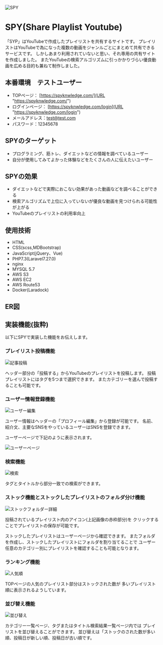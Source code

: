 ![SPY](https://user-images.githubusercontent.com/44170627/99727163-e8271c80-2afa-11eb-8922-ca297f8c99f2.png)

# SPY(Share Playlist Youtube)
「SYP」はYouTubeで作成したプレイリストを共有するサイトです。
プレイリストはYouTubeで為になった複数の動画をジャンルごとにまとめて共有できるサービスです。
しかしあまり利用されていないと思い、それ専用の共有サイトを作成しました。
またYouTubeの検索アルゴリズムに引っかかりづらい優良動画を広める目的も兼ねて制作しました。

## 本番環境　テストユーザー
- TOPページ： [https://spyknwledge.com/](URL "https://spyknwledge.com/")
- ログインページ： [https://spyknwledge.com/login](URL "https://spyknwledge.com/login")
- メールアドレス：test@test.com
- パスワード：12345678

## SPYのターゲット
- プログラミング、筋トレ、ダイエットなどの情報を調べているユーザー
- 自分が使用してみてよかった体験などをたくさんの人に伝えたいユーザー

## SPYの効果
- ダイエットなどで実際におこない効果があった動画などを調べることができる
- 検索アルゴリズムで上位に入っていないが優良な動画を見つけられる可能性が上がる
- YouTubeのプレイリストの利用率向上

## 使用技術
- HTML
- CSS(scss,MDBootstrap)
- JavaScript(jQuery、Vue)
- PHP7.3(Laravel7.27.0)
- nginx
- MYSQL 5.7
- AWS S3
- AWS EC2
- AWS Route53
- Docker(Laradock)

## ER図



## 実装機能(抜粋)
以下にSPYで実装した機能をお伝えします。

### プレイリスト投稿機能

![記事投稿](https://user-images.githubusercontent.com/44170627/99727488-6257a100-2afb-11eb-8b84-4d44f6160a05.png)

ヘッダー部分の「投稿する」からYouTubeのプレイリストを投稿します。
投稿プレイリストにはタグを5つまで選択できます。
またカテゴリーを選んで投稿することも可能です。

### ユーザー情報登録機能

![ユーザー編集](https://user-images.githubusercontent.com/44170627/99728482-d5ade280-2afc-11eb-9965-86daaf7eeecf.png)

ユーザー情報はヘッダーの「プロフィール編集」から登録が可能です。
名前、紹介文、主要なSNSをやっているユーザーはSNSを登録できます。

ユーザーページで下記のように表示されます。

![ユーザーページ](https://user-images.githubusercontent.com/44170627/99728493-d9da0000-2afc-11eb-855c-06dbed450094.png)

### 検索機能

![検索](https://user-images.githubusercontent.com/44170627/99729066-b95e7580-2afd-11eb-84f4-9a4e962a8713.png)

タグとタイトルから部分一致での検索ができます。

### ストック機能とストックしたプレイリストのフォルダ分け機能

![ストックフォルダー詳細](https://user-images.githubusercontent.com/44170627/99730139-4950ef00-2aff-11eb-980a-44cd06d7069a.png)

投稿されているプレイリスト内のアイコン(上記画像の赤枠部分)を
クリックすることでプレイリストの保存が可能です。

ストックしたプレイリストはユーザーページから確認できます。
またフォルダを作成し、ストックしたプレイリストにフォルダを割り当てることで
ユーザー任意のカテゴリー別にプレイリストを確認することも可能となります。

### ランキング機能

![人気順](https://user-images.githubusercontent.com/44170627/99730645-2a069180-2b00-11eb-8688-4e08f965190e.png)

TOPページの人気のプレイリスト部分はストックされた数が
多いプレイリスト順に表示されるようしています。

### 並び替え機能

![並び替え](https://user-images.githubusercontent.com/44170627/99731065-b3b65f00-2b00-11eb-86aa-888c25ab3faa.png)

カテゴリー一覧ページ、タグまたはタイトル検索結果一覧ページ内では
プレイリストを並び替えることができます。
並び替えは「ストックのされた数が多い順、投稿日が新しい順、投稿日が古い順です。



